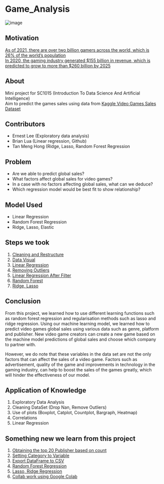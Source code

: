# Game_Analysis
![image](https://user-images.githubusercontent.com/51332449/163271754-6e662d9b-5f96-4a57-8ec6-9a2b63716870.png)
## Motivation 
[As of 2021, there are over two billion gamers across the world, which is 26% of the world’s population <br />
In 2020, the gaming industry generated $155 billion in revenue, which is predicted to grow to more than $260 billion by 2025](https://www.investopedia.com/articles/investing/053115/how-video-game-industry-changing.asp ) 
## About
Mini project for SC1015 (Introduction To Data Science And Artificial Intelligence) <br />
Aim to predict the games sales using data from [Kaggle Video Games Sales Dataset](https://www.kaggle.com/datasets/sidtwr/videogames-sales-dataset?select=Video_Games_Sales_as_at_22_Dec_2016.csv)

## Contributors
- Ernest Lee (Exploratory data analysis)
- Brian Lua (Linear regression, Github)
- Tan Meng Hong (Ridge, Lasso, Random Forest Regression

## Problem
- Are we able to predict global sales?
- What factors affect global sales for video games?
- In a case with no factors affecting global sales, what can we deduce?
- Which regression model would be best fit to show relationship?

## Model Used
- Linear Regression
- Random Forest Regression
- Ridge, Lasso, Elastic

## Steps we took
1. [Cleaning and Restructure](https://github.com/Sealpillow/Game_Analysis/blob/main/NoteBooks/1.%20Cleaning%20and%20Restructure.ipynb)
2. [Data Visual](https://github.com/Sealpillow/Game_Analysis/blob/main/NoteBooks/2.%20Data%20Visual.ipynb)
3. [Linear Regression](https://github.com/Sealpillow/Game_Analysis/blob/main/NoteBooks/3.%20Linear%20Regression.ipynb)
4. [Removing Outliers](https://github.com/Sealpillow/Game_Analysis/blob/main/NoteBooks/4.%20Removing%20Outliers.ipynb)
5. [Linear Regression After Filter](https://github.com/Sealpillow/Game_Analysis/blob/main/NoteBooks/5.%20Linear%20Regression%20After%20Filter.ipynb)
6. [Random Forest](https://github.com/Sealpillow/Game_Analysis/blob/main/NoteBooks/8.%20Random%20forest.ipynb)
7. [Ridge, Lasso](https://github.com/Sealpillow/Game_Analysis/blob/main/NoteBooks/9.%20Ridge%2C%20Lasso%2C%20Elastic.ipynb)

## Conclusion
From this project, we learned how to use different learning functions such as random forest regression and regularisation methods such as lasso and ridge regression. Using our machine learning model, we learned how to predict video games global sales using various data such as genre, platform and publisher. New video game creators can create a new game based on the machine model predictions of global sales and choose which company to partner with.  

However, we do note that these variables in the data set are not the only factors that can affect the sales of a video game. Factors such as advertisement, quality of the game and improvements in technology in the gaming industry, can help to boost the sales of the games greatly, which will hinder the effectiveness of our model.


## Application of Knowledge
1. Exploratory Data Analysis
2. Cleaning DataSet (Drop Nan, Remove Outliers)
3. Use of plots (Boxplot, Catplot, Countplot, Bargraph, Heatmap)
4. Correlations
5. Linear Regression

## Something new we learn from this project
1. [Obtaining the top 20 Publisher based on count](https://stackoverflow.com/questions/46623583/seaborn-countplot-order-categories-by-count)
2. [Setting Category to Variable](https://www.youtube.com/watch?v=7EgN_71Xtdw)
3. [Export DataFrame to CSV](https://datatofish.com/export-dataframe-to-csv/)
4. [Random Forest Regression](https://towardsdatascience.com/random-forest-in-python-24d0893d51c0)
5. [Lasso, Ridge Regression](https://www.pluralsight.com/guides/linear-lasso-ridge-regression-scikit-learn)
6. [Collab work using Google Colab](https://colab.research.google.com)


